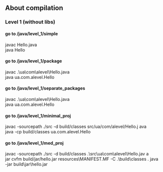 ## About compilation ##
### Level 1 (without libs) ###
#### go to /java/level_1/simple ####
javac Hello.java\
java Hello
#### go to /java/level_1/package ####
javac .\ua\com\alevel\Hello.java\
java ua.com.alevel.Hello
#### go to /java/level_1/separate_packages ####
javac .\ua\com\alevel\Hello.java\
java ua.com.alevel.Hello
#### go to /java/level_1/minimal_proj ####
javac -sourcepath ./src -d build/classes src/ua/com/alevel/Hello.j
ava\
java -cp build/classes ua.com.alevel.Hello
#### go to /java/level_1/med_proj ####
javac -sourcepath ./src -d build/classes .\src\ua\com\alevel\Hello.jav
a\
jar cvfm build/jar/hello.jar resources\MANIFEST.MF -C .\build\classes
.
java -jar build\jar\hello.jar